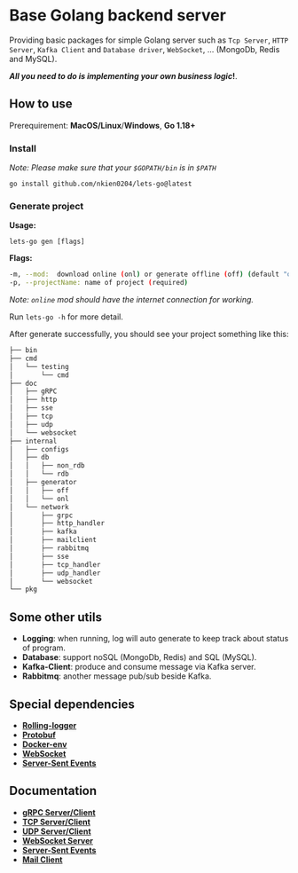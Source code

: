# Base Golang backend server
Providing basic packages for simple Golang server such as `Tcp Server`, `HTTP Server`, `Kafka Client` and `Database driver`, `WebSocket`, ... (MongoDb, Redis and MySQL).

***All you need to do is implementing your own business logic*!**.

## How to use
Prerequirement: **MacOS/Linux**/**Windows**, **Go 1.18+**

### Install 
*Note: Please make sure that your `$GOPATH/bin` is in `$PATH`*
```shell
go install github.com/nkien0204/lets-go@latest
```
### Generate project
**Usage:**
```shell
lets-go gen [flags]
```
**Flags:**
```bash
-m, --mod:  download online (onl) or generate offline (off) (default "onl")
-p, --projectName: name of project (required)
```
*Note: `online` mod should have the internet connection for working.*

Run `lets-go -h` for more detail.


After generate successfully, you should see your project something like this:
```bash
├── bin
├── cmd
│   └── testing
│       └── cmd
├── doc
│   ├── gRPC
│   ├── http
│   ├── sse
│   ├── tcp
│   ├── udp
│   └── websocket
├── internal
│   ├── configs
│   ├── db
│   │   ├── non_rdb
│   │   └── rdb
│   ├── generator
│   │   ├── off
│   │   └── onl
│   └── network
│       ├── grpc
│       ├── http_handler
│       ├── kafka
│       ├── mailclient
│       ├── rabbitmq
│       ├── sse
│       ├── tcp_handler
│       ├── udp_handler
│       └── websocket
└── pkg
```

## Some other utils
- **Logging**: when running, log will auto generate to keep track about status of program.
- **Database**: support noSQL (MongoDb, Redis) and SQL (MySQL).
- **Kafka-Client**: produce and consume message via Kafka server.
- **Rabbitmq**: another message pub/sub beside Kafka.

## Special dependencies
- **[Rolling-logger](https://github.com/nkien0204/rolling-logger)**
- **[Protobuf](https://github.com/nkien0204/protobuf)**
- **[Docker-env](https://github.com/nkien0204/docker-env-setup)**
- **[WebSocket](https://github.com/gorilla/websocket)**
- **[Server-Sent Events](https://github.com/r3labs/sse)**

## Documentation
- **[gRPC Server/Client](doc/gRPC/README.md)**
- **[TCP Server/Client](doc/tcp/README.md)**
- **[UDP Server/Client](doc/udp/README.md)**
- **[WebSocket Server](doc/websocket/README.md)**
- **[Server-Sent Events](doc/sse/README.md)**
- **[Mail Client](doc/mailclient/README.md)**